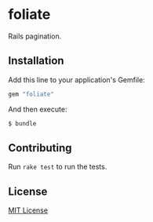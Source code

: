 # foliate

Rails pagination.


## Installation

Add this line to your application's Gemfile:

```ruby
gem "foliate"
```

And then execute:

```bash
$ bundle
```


## Contributing

Run `rake test` to run the tests.


## License

[MIT License](https://opensource.org/licenses/MIT)
